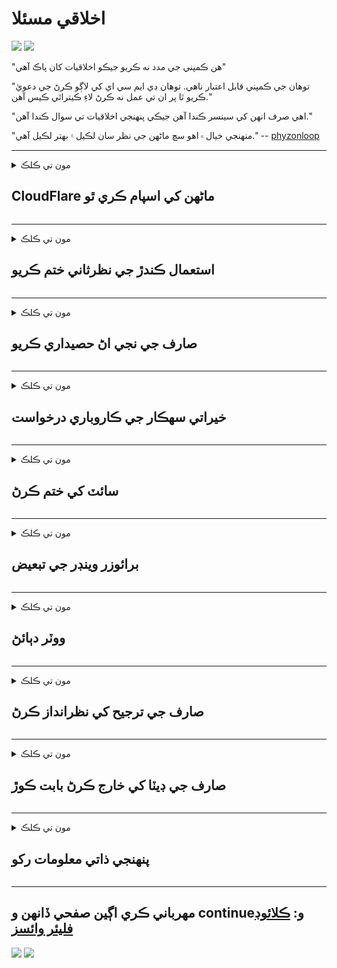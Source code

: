 # اخلاقي مسئلا

![](https://codeberg.org/crimeflare/cloudflare-tor/media/branch/master/image/itsreallythatbad.jpg)
![](https://codeberg.org/crimeflare/cloudflare-tor/media/branch/master/image/telegram/c81238387627b4bfd3dcd60f56d41626.jpg)

"هن ڪمپني جي مدد نه ڪريو جيڪو اخلاقيات کان پاڪ آهي"

"توھان جي ڪمپني قابل اعتبار ناھي. توهان ڊي ايم سي اي کي لاڳو ڪرڻ جي دعويٰ ڪريو ٿا پر ان تي عمل نه ڪرڻ لاءِ ڪيترائي ڪيس آهن."

"اهي صرف انهن کي سينسر ڪندا آهن جيڪي پنهنجي اخلاقيات تي سوال ڪندا آهن."

"منهنجي خيال ۾ اهو سچ ماڻهن جي نظر سان لڪيل ۽ بهتر لڪيل آهي."  -- [phyzonloop](https://twitter.com/phyzonloop)


---


<details>
<summary>مون تي ڪلڪ

## CloudFlare ماڻهن کي اسپام ڪري ٿو
</summary>


Cloudflare غير-Cloudflare استعمال ڪندڙن کي اسپام اي ميلون موڪلي رهيو آهي.

- صرف انهن صارفن کي اي ميلون موڪليو جيڪي آپٽ ڪيو آهي
- جڏهن صارف چوندو ”اسٽاپ“ ، پوءِ اي ميل موڪلڻ بند ڪريو

اهو سادو آهي. پر Cloudflare پرواهه ناهي.
ڪلائوڊ فلير پنهنجي سروس استعمال ڪندي چيو ته سمورن اسپامرز يا حملو ڪندڙن کي روڪي سگهجي ٿو.
Cloudflare کي چالو ڪرڻ کان بغير اسان Cloudflare کي ڪيئن روڪي سگهون ٿا؟


| 🖼 | 🖼 |
| --- | --- |
| ![](https://codeberg.org/crimeflare/cloudflare-tor/media/branch/master/image/cfspam01.jpg) | ![](https://codeberg.org/crimeflare/cloudflare-tor/media/branch/master/image/cfspam03.jpg) |
| ![](https://codeberg.org/crimeflare/cloudflare-tor/media/branch/master/image/cfspam02.jpg) | ![](https://codeberg.org/crimeflare/cloudflare-tor/media/branch/master/image/cfspambrittany.jpg)<br>![](https://codeberg.org/crimeflare/cloudflare-tor/media/branch/master/image/cfspamtwtr.jpg) |

</details>

---

<details>
<summary>مون تي ڪلڪ

## استعمال ڪندڙ جي نظرثاني ختم ڪريو
</summary>


Cloudflare سينسر منفي تبصرا.
جيڪڏهن توهان Twitter تي Anti-Cloudflare متن پوسٽ ڪريو ، توهان وٽ هڪ پيغام آهي ته Cloudflare ملازم کان ”نه ، اهو ناهي“ پيغام سان جواب مليو.
جيڪڏهن توهان ڪنهن به جائزي واري سائيٽ تي منفي جائزو پوسٽ ڪندا آهيو ، اهي سينسر ڪرڻ جي ڪوشش ڪندا.


| 🖼 | 🖼 |
| --- | --- |
| ![](https://codeberg.org/crimeflare/cloudflare-tor/media/branch/master/image/cfcenrev_01.jpg)<br>![](https://codeberg.org/crimeflare/cloudflare-tor/media/branch/master/image/cfcenrev_02.jpg) | ![](https://codeberg.org/crimeflare/cloudflare-tor/media/branch/master/image/cfcenrev_03.jpg) |

</details>

---

<details>
<summary>مون تي ڪلڪ

## صارف جي نجي اڻ حصيداري ڪريو
</summary>


ڪلائوڊ فلير کي وڏي پيماني تي تڪليف وارو مسئلو آهي.
Cloudflare انهن معلومات جي حصيداري ڪندو آهي جيڪي ميزباني ڪيل سائيٽن بابت شڪايت ڪن ٿيون.
اهي ڪڏهن ڪڏهن توهان کان پڇن ٿا ته توهان جي صحيح سڃاڻپ فراهم ڪريو.
جيڪڏهن توهان بدمعاشي ، حملو ، ڇڙواڳ يا قتل نٿا ڪرڻ چاهيو ، توهان ڀلي ڪليڊ فليڊڊ ويب سائيٽن کان پري رهو.


| 🖼 | 🖼 |
| --- | --- |
| ![](https://codeberg.org/crimeflare/cloudflare-tor/media/branch/master/image/cfdox_what.jpg) | ![](https://codeberg.org/crimeflare/cloudflare-tor/media/branch/master/image/cfdox_swat.jpg) |
| ![](https://codeberg.org/crimeflare/cloudflare-tor/media/branch/master/image/cfdox_kill.jpg) | ![](https://codeberg.org/crimeflare/cloudflare-tor/media/branch/master/image/cfdox_threat.jpg) |
| ![](https://codeberg.org/crimeflare/cloudflare-tor/media/branch/master/image/cfdox_dox.jpg) | ![](https://codeberg.org/crimeflare/cloudflare-tor/media/branch/master/image/cfdox_ex1.jpg)<br>![](https://codeberg.org/crimeflare/cloudflare-tor/media/branch/master/image/cfdox_ex2.jpg) |

</details>

---

<details>
<summary>مون تي ڪلڪ

## خيراتي سهڪار جي ڪاروباري درخواست
</summary>


CloudFlare خيراتي مدد لاءِ پڇندي آهي.
اها تمام حيران ڪندڙ ڳالهه آهي ته هڪ آمريڪي ڪارپوريشن غير منافع بخش تنظيمن سان گڏ خيرات لاءِ به چوندو هو ، جيڪي سٺا سبب آهن.
جيڪڏهن توهان ماڻهن کي بلاڪ ڪرڻ يا ٻين ماڻهن جو وقت ضايع ڪرڻ پسند ڪندا ، توهان شايد ڪلائوڊ فليئر ملازمن لاءِ ڪجهه پيزا آرڊر ڪرڻ چاهيندا.


![](https://codeberg.org/crimeflare/cloudflare-tor/media/branch/master/image/cfdonate.jpg)

</details>

---

<details>
<summary>مون تي ڪلڪ

## سائٽ کي ختم ڪرڻ
</summary>


جيڪڏهن توهان اوچتو سائيٽ هيٺ ٿي وئي ته ڇا ڪندؤ؟
اهي رپورٽون آهن ته Cloudflare خاموشي سان صارف جي تشڪيل کي ختم ڪري رهي آهي يا بغير ڪنهن وارننگ جي سروس بند ڪري رهي آهي.
اسان صلاح ڏيو ته توهان بهتر فراهم ڪندڙ ڳولي.

![](https://codeberg.org/crimeflare/cloudflare-tor/media/branch/master/image/cftmnt.jpg)

</details>

---

<details>
<summary>مون تي ڪلڪ

## برائوزر وينڊر جي تبعيض
</summary>


CloudFlare فائر برائوز استعمال ڪرڻ وارن کي ترجيح ڏي ٿو جڏهن تور مٿان نان-برائوزر برائوزر جي استعمال ڪندڙن کي دشمني وارو علاج ڏي.
Tor صارف جن جا صحيح طور تي غير مفت جاوا اسڪرپٽ تي عمل ڪرڻ کان انڪار ڪن ٿا انهن کي دشمني وارو علاج به ملي ٿو.
هن رسائي جي اڻ برابري هڪ نيٽورڪ غير جانبداري جو غلط استعمال ۽ طاقت جو غلط استعمال آهي.

![](https://codeberg.org/crimeflare/cloudflare-tor/media/branch/master/image/browdifftbcx.gif)

- کاٻو: تور برائوزر ، سا Rightي: ڪروم. ساڳيو IP پتو.

![](https://codeberg.org/crimeflare/cloudflare-tor/media/branch/master/image/browserdiff.jpg)

- کاٻي: تور برائوزر جاوا اسڪرپٽ کي معذور ، ڪوڪي کي فعال ڪيو ويو
- سا Rightو: ڪروم جاوا اسڪرپٽ فعال ، ڪوڪي معذور

![](https://codeberg.org/crimeflare/cloudflare-tor/media/branch/master/image/cfsiryoublocked.jpg)

- QuteBrowser (بغير برائوزر) جي تور (Clearnet IP)

| ***برائوزر*** | ***رسائي جي علاج*** |
| --- | --- |
| Tor Browser (جاوا اسڪرپٽ کي فعال ڪيو ويو) | رسائي جي اجازت |
| Firefox (جاوا اسڪرپٽ کي فعال ڪيو ويو) | رسائي خراب ٿي وئي |
| Chromium (جاوا اسڪرپٽ کي فعال ڪيو ويو) | رسائي خراب ٿي وئي |
| Chromium or Firefox (جاوا اسڪرپٽ معذور آهي) | رسائي رد ڪئي وئي |
| Chromium or Firefox (ڪوڪيي معذور آهي) | رسائي رد ڪئي وئي |
| QuteBrowser | رسائي رد ڪئي وئي |
| lynx | رسائي رد ڪئي وئي |
| w3m | رسائي رد ڪئي وئي |
| wget | رسائي رد ڪئي وئي |


آسان چئلينج حل ڪرڻ لاءِ آڊيو بٽڻ ڇو استعمال نه ڪيو وڃي؟

ها ، هڪ آڊيو بٽڻ آهي ، پر اهو هميشه طور تي ڪم نه ڪندو آهي تور تي.
توھان کي ھي ميسيج ملندو جڏھن توھان ان کي دٻايو:

```
بعد ۾ ٻيهر ڪوشش ڪريو
شايد توهان جو ڪمپيوٽر يا نيٽورڪ خودڪار سوالن وارو موڪلي رهيو آهي.
اسان جي استعمال ڪندڙن کي تحفظ ڏيڻ لاءِ اسان توهان جي درخواست تي هاڻي عمل نٿا ڪري سگهون.
وڌيڪ تفصيل لاءِ اسان جي مدد واري صفحي جو دورو ڪريو
```

</details>

---

<details>
<summary>مون تي ڪلڪ

## ووٽر دٻائڻ
</summary>


يو ايس رياستن ۾ ووٽر آخر ۾ ووٽ ڏيڻ لاءِ رجسٽريشن ڪندا آهن رياست جي سيڪريٽري پنهنجي ويب سائيٽ تي سندن رهائش واري رياست ۾.
ريپبلڪن جي ڪنٽرول واري رياست سيڪريٽري جون آفيسون ڪلائوڊ فليئر ذريعي رياست جي سيڪريٽري جي ويب سائيٽ کي پيش ڪندي ووٽر دٻاءُ ۾ مشغول آهن.
Cloudflare جي تور استعمال ڪندڙن جي ميزباني علاج ، ان جي MITM پوزيشن نگراني جي مرڪزي گلوبل نقطي جي طور تي ، ۽ ان جو نقصانڪار ڪردار مجموعي طور تي ايندڙ ووٽرن کي رجسٽريشن کان گريز ڪري ٿو.
خاص ڪري لبرلز رازداري کي هٿي ڏيڻ جو رجحان رکن ٿا.
ووٽر رجسٽريشن فارم ووٽر جي سياسي دباو ، ذاتي جسماني پتو ، سماجي تحفظ نمبر ، ۽ dateم جي تاريخ جي باري ۾ حساس معلومات گڏ ڪندا آهن.
اڪثر رياستون صرف معلومات جو هڪ ذيلي حصو عوامي طور تي دستياب ڪنديون آهن ، پر Cloudflare ان معلومات کي ڏسي ٿو جڏهن ڪو ماڻهو ووٽ ڏيڻ لاءِ رجسٽر ٿيو.

نوٽ ڪيو ته ڪاغذ جي رجسٽريشن Cloudflare جي ڀڃڪڙي نه ڪندو آهي ڇاڪاڻ ته سيڪريٽري آف اسٽيٽ ڊيٽا داخلا اسٽاف ورڪرز شايد ڊيٽا داخل ڪرڻ لاءِ Cloudflare ويب سائيٽ استعمال ڪندا.

| 🖼 | 🖼 |
| --- | --- |
| ![](https://codeberg.org/crimeflare/cloudflare-tor/media/branch/master/image/cfvotm_01.jpg) | ![](https://codeberg.org/crimeflare/cloudflare-tor/media/branch/master/image/cfvotm_02.jpg) |

- Change.org ووٽن کي گڏ ڪرڻ ۽ ڪم وٺڻ لاءِ هڪ مشهور ويبسائيٽ آهي.
“ماڻهو هر جاءِ تي مهم شروع ڪري رهيا آهن ، حمايت ڪندڙن کي متحرڪ ڪري رهيا آهن ، ۽ فيصلن تي عمل ڪرڻ لاءِ فيصلا ڪرڻ وارا حل ڪرڻ”
بدقسمتي سان ، گهڻا ماڻهو Cloud.org جي جارحتي فلٽر جي ڪري Change.org کي بلڪل نه ڏسي سگهندا آهن.
انهن کي درخواستن تي دستخط ڪرڻ کان روڪيو پيو وڃي ، انهي ڪري انهن کي جمهوري عمل کان پري ڪيو ويو.
ٻيون غير ڪلائوڊ فليڊرڊ پليٽ فارم استعمال ڪرڻ جهڙوڪ اوپن پيٽيشن مسئلو کي حل ڪرڻ ۾ مدد ڪري ٿو.

| 🖼 | 🖼 |
| --- | --- |
| ![](https://codeberg.org/crimeflare/cloudflare-tor/media/branch/master/image/changeorgasn.jpg) | ![](https://codeberg.org/crimeflare/cloudflare-tor/media/branch/master/image/changeorgtor.jpg) |

- Cloudflare جو "ايٿينين پروجيڪٽ" رياست ۽ مڪاني چونڊ ويب سائيٽن کي مفت انٽرنيشنل سطح تحفظ فراهم ڪري ٿو.
انهن چيو ته ”انهن جا حلقا چونڊ جي accessاڻ ۽ ووٽر رجسٽريشن تائين رسائي ڪري سگهن ٿا“ پر اهو ڪوڙ آهي ڇاڪاڻ ته ڪيترائي ماڻهو صرف سائيٽ کي برائوز نٿا ڪري سگهن.

</details>

---

<details>
<summary>مون تي ڪلڪ

## صارف جي ترجيح کي نظرانداز ڪرڻ
</summary>


جيڪڏهن توهان ڪجهه چونڊيندا ، توهان توقع ڪندا ته توهان انهي بابت ڪوبه اي ميل حاصل نه ڪندا.
Cloudflare صارف جي ترجيح کي نظرانداز ڪيو ۽ ڪسٽمر جي رضامندي کان بغير ٽئين پارٽي ڪارپوريشنن سان ڊيٽا شيئر ڪري.
جيڪڏهن توهان انهن جو مفت منصوبو استعمال ڪري رهيا آهيو ، اهي ڪڏهن ڪڏهن توهان کي م ميلون سبسڪرپشن خريد ڪرڻ لاءِ پڇنديا آهن.

![](https://codeberg.org/crimeflare/cloudflare-tor/media/branch/master/image/cfviopl_tp.jpg)

</details>

---

<details>
<summary>مون تي ڪلڪ

## صارف جي ڊيٽا کي خارج ڪرڻ بابت ڪوڙ
</summary>


هن اڳوڻي ڪلائوڊ فليئر گراهڪ بلاگ موجب ، ڪلائوڊ فليئر اڪائونٽس ختم ڪرڻ جي باري ۾ ڪوڙ ڳالهائي رهيو آهي.
اadaysڪلهه ، ڪيتريون ڪمپنيون توهان جي اڪائونٽ کي بند يا ختم ڪرڻ بعد توهان جو ڊيٽا رکن ٿيون.
ڪيتريون ئي سٺيون ڪمپنيون ان بابت پنهنجي رازداري پاليسي ۾ ذڪر ڪنديون آهن.
ڪلائو فليئر؟ نه.

```
2019-08-05 CloudFlare مون کي تصديق ڪندي موڪلي هئي ته اهي منهنجو اڪائونٽ هٽائيندا هئا.
2019-10-02 مون CloudFlare کان هڪ اي ميل حاصل ڪئي "ڇاڪاڻ ته مان گراهڪ آهيان"
```

Cloudflare لفظ "هٽايو" بابت نه didn'tاڻيو هو.
جيڪڏهن اهو واقعي ڪ removedيو ويو ، انهي اڳوڻي گراهڪ کي اي ميل ڇو ملي؟
هن اهو پڻ ذڪر ڪيو آهي ته Cloudflare جي رازداري پاليسي جو ذڪر نه آهي.

```
انهن جي نئين رازداري واري پاليسي سال ۾ ڊيٽا کي برقرار رکڻ جو ڪو ذڪر ناهي.
```

![](https://codeberg.org/crimeflare/cloudflare-tor/media/branch/master/image/cfviopl_notdel.jpg)

Cloudflare تي توهان ڪيئن اعتماد ڪري سگهو ٿا جيڪڏهن انهن جي رازداري پاليسي LIE آهي؟

</details>

---

<details>
<summary>مون تي ڪلڪ

## پنهنجي ذاتي معلومات رکو
</summary>


Cloudflare اڪائونٽ کي ختم ڪرڻ سخت سطح آهي.

```
”اڪاؤنٽ“ ڪيٽيگري جو استعمال ڪندي سپورٽ ٽڪيٽ جمع ڪرايو ،
۽ پيغام جي جسم ۾ اڪائونٽ ختم ڪرڻ جي درخواست ڪريو.
توهان کي ڊومين نه هجڻ گهرجي پهرين توهان جي اڪائونٽ سان منسلڪ يا ڪريڊٽ ڪارڊ ختم ڪرڻ جي درخواست ڪرڻ کان پهريان.
```

توهان کي اها تصديق واري اي ميل ملي ويندي.

![](https://codeberg.org/crimeflare/cloudflare-tor/media/branch/master/image/cf_deleteandkeep.jpg)

”اسان توهان جي خارج ٿيڻ جي درخواست تي عمل ڪرڻ شروع ڪيو آهي“ پر ”اسان توهان جي ذاتي معلومات جاري رکنداسين“.

ڇا توهان هن تي "اعتبار" ڪري سگهو ٿا؟

</details>

---

## مهرباني ڪري اڳين صفحي ڏانهن و continueو:   [ڪلائوڊ فليئر وائسز](../PEOPLE.md)

![](https://codeberg.org/crimeflare/cloudflare-tor/media/branch/master/image/freemoldybread.jpg)
![](https://codeberg.org/crimeflare/cloudflare-tor/media/branch/master/image/cfisnotanoption.jpg)
